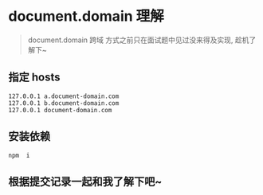 # document.domain 理解

> document.domain 跨域 方式之前只在面试题中见过没来得及实现, 趁机了解下~

## 指定 hosts

```hosts
127.0.0.1 a.document-domain.com
127.0.0.1 b.document-domain.com
127.0.0.1 document-domain.com
```

## 安装依赖

```shell
npm  i
```

## 根据提交记录一起和我了解下吧~
